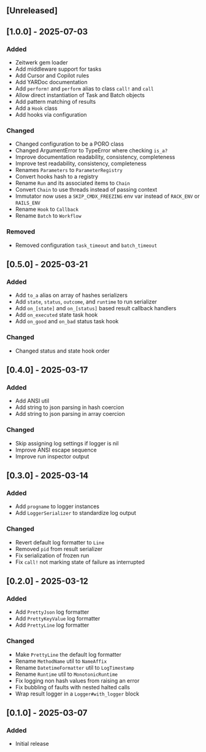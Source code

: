 ## [Unreleased]

## [1.0.0] - 2025-07-03

### Added
- Zeitwerk gem loader
- Add middleware support for tasks
- Add Cursor and Copilot rules
- Add YARDoc documentation
- Add `perform!` and `perform` alias to class `call!` and `call`
- Allow direct instantiation of Task and Batch objects
- Add pattern matching of results
- Add a `Hook` class
- Add hooks via configuration
### Changed
- Changed configuration to be a PORO class
- Changed ArgumentError to TypeError where checking `is_a?`
- Improve documentation readability, consistency, completeness
- Improve test readability, consistency, completeness
- Renames `Parameters` to `ParameterRegistry`
- Convert hooks hash to a registry
- Rename `Run` and its associated items to `Chain`
- Convert `Chain` to use threads instead of passing context
- Immutator now uses a `SKIP_CMDX_FREEZING` env var instead of `RACK_ENV` or `RAILS_ENV`
- Rename `Hook` to `Callback`
- Rename `Batch` to `Workflow`
### Removed
- Removed configuration `task_timeout` and `batch_timeout`

## [0.5.0] - 2025-03-21

### Added
- Add `to_a` alias on array of hashes serializers
- Add `state`, `status`, `outcome`, and `runtime` to run serializer
- Add `on_[state]` and `on_[status]` based result callback handlers
- Add `on_executed` state task hook
- Add `on_good` and `on_bad` status task hook
### Changed
- Changed status and state hook order

## [0.4.0] - 2025-03-17

### Added
- Add ANSI util
- Add string to json parsing in hash coercion
- Add string to json parsing in array coercion
### Changed
- Skip assigning log settings if logger is nil
- Improve ANSI escape sequence
- Improve run inspector output

## [0.3.0] - 2025-03-14

### Added
- Add `progname` to logger instances
- Add `LoggerSerializer` to standardize log output
### Changed
- Revert default log formatter to `Line`
- Removed `pid` from result serializer
- Fix serialization of frozen run
- Fix `call!` not marking state of failure as interrupted

## [0.2.0] - 2025-03-12

### Added
- Add `PrettyJson` log formatter
- Add `PrettyKeyValue` log formatter
- Add `PrettyLine` log formatter
### Changed
- Make `PrettyLine` the default log formatter
- Rename `MethodName` util to `NameAffix`
- Rename `DatetimeFormatter` util to `LogTimestamp`
- Rename `Runtime` util to `MonotonicRuntime`
- Fix logging non hash values from raising an error
- Fix bubbling of faults with nested halted calls
- Wrap result logger in a `Logger#with_logger` block

## [0.1.0] - 2025-03-07

### Added
- Initial release
